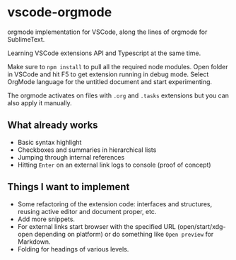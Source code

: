 # vscode-orgmode
orgmode implementation for VSCode, along the lines of orgmode for SublimeText.

Learning VSCode extensions API and Typescript at the same time.  

Make sure to `npm install` to pull all the required node modules.  Open folder in VSCode and hit F5 to get extension running in debug mode.  Select OrgMode language for the untitled document and start experimenting.

The orgmode activates on files with `.org` and `.tasks` extensions but you can also apply it manually.

## What already works
- Basic syntax highlight
- Checkboxes and summaries in hierarchical lists
- Jumping through internal references
- Hitting `Enter` on an external link logs to console (proof of concept) 

## Things I want to implement
- Some refactoring of the extension code: interfaces and structures, reusing active editor and document proper, etc.
- Add more snippets.
- For external links start browser with the specified URL (open/start/xdg-open depending on platform) or do something like `Open preview` for Markdown.
- Folding for headings of various levels. 

